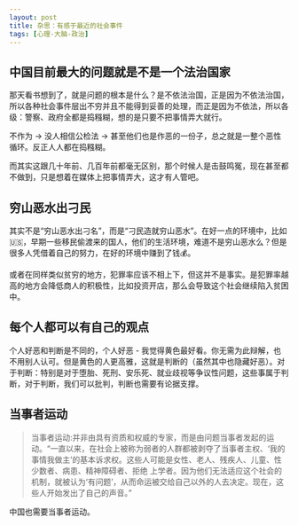 ```yaml
---
layout: post
title: 杂思：有感于最近的社会事件 
tags: [心理-大脑-政治]
---
```




## 中国目前最大的问题就是不是一个法治国家

那天看书想到了，就是问题的根本是什么？是不依法治国，正是因为不依法治国，所以各种社会事件层出不穷并且不能得到妥善的处理，而正是因为不依法，所以各级：警察、政府全都是捣糨糊，想的是只要不把事情弄大就行。

不作为 → 没人相信公检法 → 甚至他们也是作恶的一份子，总之就是一整个恶性循环。反正人人都在捣糨糊。

而其实这跟几十年前、几百年前都毫无区别，那个时候人是击鼓鸣冤，现在甚至都不做到，只是想着在媒体上把事情弄大，这才有人管吧。


## 穷山恶水出刁民

其实不是“穷山恶水出刁名”，而是“刁民造就穷山恶水”。在好一点的环境中，比如🇺🇸，早期一些移民偷渡来的国人，他们的生活环境，难道不是穷山恶水么？但是很多人凭借着自己的努力，在好的环境中赚到了钱💰。

或者在同样类似贫穷的地方，犯罪率应该不相上下，但这并不是事实。是犯罪率越高的地方会降低商人的积极性，比如投资开店，那么会导致这个社会继续陷入贫困中。


## 每个人都可以有自己的观点

个人好恶和判断是不同的，个人好恶 - 我觉得黄色最好看。你无需为此辩解，也不用别人认可。但是黄色的人更高雅，这就是判断的（虽然其中也隐藏好恶）。对于判断：特别是对于堕胎、死刑、安乐死、就业歧视等争议性问题，这些事属于判断，对于判断，我们可以批判，判断也需要有论据支撑。

## 当事者运动

> 当事者运动:并非由具有资质和权威的专家，而是由问题当事者发起的运动。“一直以来，在社会上被称为弱者的人群都被剥夺了当事者主权、‘我的事情我做主’的基本诉求权。这些人可能是女性、老人、残疾人、儿童、性少数者、病患、精神障碍者、拒绝 上学者。因为他们无法适应这个社会的机制，就被认为‘有问题’，从而命运被交给自己以外的人去决定。现在，这些人开始发出了自己的声音。”

中国也需要当事者运动。
